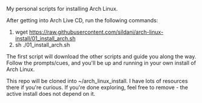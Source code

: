 My personal scripts for installing Arch Linux.

After getting into Arch Live CD, run the following commands:

1. wget https://raw.githubusercontent.com/sildani/arch-linux-install/01_install_arch.sh
1. sh ./01_install_arch.sh

The first script will download the other scripts and guide you along the way. Follow the prompts/cues, and you'll be up and running in your own install of Arch Linux.

This repo will be cloned into ~/arch_linux_install. I have lots of resources there if you're curious. If you're done exploring, feel free to remove - the active install does not depend on it.